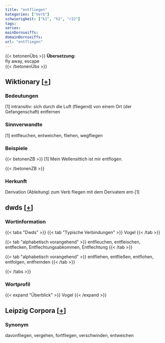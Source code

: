 ```yaml
---
title: "entfliegen"
kategorien: ["Verb"]
schwierigkeit: ["k1", "h2", "r22"]
tags:
series:
mainDornseiffs:
domainDornseiffs:
url: "entfliegen"
---
```


{{< betonenÜbs >}}
**Übersetzung:**  
fly away, escape  
{{< /betonenÜbs >}}

## Wiktionary [[+](https://de.wiktionary.org/wiki/entfliegen)]

### Bedeutungen
[1] intransitiv: sich durch die Luft (fliegend) von einem Ort (der Gefangenschaft) entfernen  

### Sinnverwandte
[1] entfleuchen, entweichen, fliehen, wegfliegen  

### Beispiele
{{< betonenZB >}}
[1] Mein Wellensittich ist mir entflogen.  

{{< /betonenZB >}}
### Herkunft
Derivation (Ableitung) zum Verb fliegen mit dem Derivatem ent-[1]  



## dwds [[+](https://www.dwds.de/wb/entfliegen)]

### Wortinformation
{{< tabs "Dwds" >}}
{{< tab "Typische Verbindungen" >}}
Vogel
{{< /tab >}}

{{< tab "alphabetisch vorangehend" >}}
entfleuchen, entfleischen, entflecken, Entflechtungsabkommen, Entflechtung
{{< /tab >}}

{{< tab "alphabetisch vorangehend" >}}
entfliehen, entfließen, entflohen, entfolgen, entfremden
{{< /tab >}}

{{< /tabs >}}

### Wortprofil
{{< expand "Überblick" >}} Vogel {{< /expand >}}

## Leipzig Corpora [[+](https://corpora.uni-leipzig.de/en/res?word=entfliegen&corpusId=deu_newscrawl-public_2018)]


### Synonym
davonfliegen, vergehen, fortfliegen, verschwinden, entweichen

